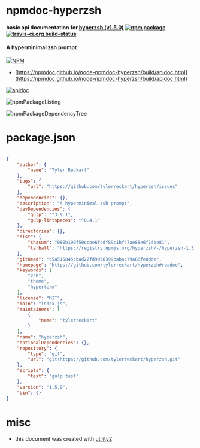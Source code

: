 # npmdoc-hyperzsh

#### basic api documentation for  [hyperzsh (v1.5.0)](https://github.com/tylerreckart/hyperzsh#readme)  [![npm package](https://img.shields.io/npm/v/npmdoc-hyperzsh.svg?style=flat-square)](https://www.npmjs.org/package/npmdoc-hyperzsh) [![travis-ci.org build-status](https://api.travis-ci.org/npmdoc/node-npmdoc-hyperzsh.svg)](https://travis-ci.org/npmdoc/node-npmdoc-hyperzsh)

#### A hyperminimal zsh prompt

[![NPM](https://nodei.co/npm/hyperzsh.png?downloads=true&downloadRank=true&stars=true)](https://www.npmjs.com/package/hyperzsh)

- [https://npmdoc.github.io/node-npmdoc-hyperzsh/build/apidoc.html](https://npmdoc.github.io/node-npmdoc-hyperzsh/build/apidoc.html)

[![apidoc](https://npmdoc.github.io/node-npmdoc-hyperzsh/build/screenCapture.buildCi.browser.%252Ftmp%252Fbuild%252Fapidoc.html.png)](https://npmdoc.github.io/node-npmdoc-hyperzsh/build/apidoc.html)

![npmPackageListing](https://npmdoc.github.io/node-npmdoc-hyperzsh/build/screenCapture.npmPackageListing.svg)

![npmPackageDependencyTree](https://npmdoc.github.io/node-npmdoc-hyperzsh/build/screenCapture.npmPackageDependencyTree.svg)



# package.json

```json

{
    "author": {
        "name": "Tyler Reckart"
    },
    "bugs": {
        "url": "https://github.com/tylerreckart/hyperzsh/issues"
    },
    "dependencies": {},
    "description": "A hyperminimal zsh prompt",
    "devDependencies": {
        "gulp": "^3.9.1",
        "gulp-lintspaces": "^0.4.1"
    },
    "directories": {},
    "dist": {
        "shasum": "080b190f50ccbe6fcdf89c1bf47ae88e6f14be81",
        "tarball": "https://registry.npmjs.org/hyperzsh/-/hyperzsh-1.5.0.tgz"
    },
    "gitHead": "c5a515845cbad27fd9938399babac79a86fe8dde",
    "homepage": "https://github.com/tylerreckart/hyperzsh#readme",
    "keywords": [
        "zsh",
        "theme",
        "hyperterm"
    ],
    "license": "MIT",
    "main": "index.js",
    "maintainers": [
        {
            "name": "tylerreckart"
        }
    ],
    "name": "hyperzsh",
    "optionalDependencies": {},
    "repository": {
        "type": "git",
        "url": "git+https://github.com/tylerreckart/hyperzsh.git"
    },
    "scripts": {
        "test": "gulp test"
    },
    "version": "1.5.0",
    "bin": {}
}
```



# misc
- this document was created with [utility2](https://github.com/kaizhu256/node-utility2)
